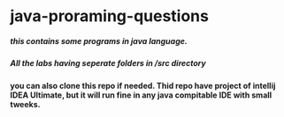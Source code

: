 # java-proraming-questions

##### this contains some programs in java language.

##### All the labs having seperate folders in /src directory
#### you can also clone this repo if needed. Thid repo have project of intellij IDEA Ultimate, but it will run fine in any java compitable IDE with small tweeks.
